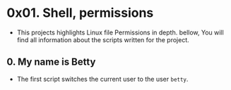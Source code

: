# 0x01. Shell, permissions
- This projects highlights Linux file Permissions in depth. bellow, You will find all information about the scripts written for the project.

## 0. My name is Betty
- The first script switches the current user to the user `betty`.
